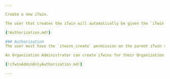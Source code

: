 ```yaml
---

Create a new iTwin. 

The user that creates the iTwin will automatically be given the `iTwin owner` role on the iTwin. This will give that user full access to the iTwin, including the ability to create new child iTwins under the iTwin they are creating. After the iTwin is created, the `iTwin owner` role can be removed from the user or granted to other users.

{!Authorization.md!}

### Authorization
The user must have the `itwins_create` permission on the parent iTwin specified in the request. If there is no parent iTwin in the request then the user must have the `itwins_create` permission on the [Account iTwin] (https://developer.bentley.com/apis/iTwins/overview/#account).

An Organization Administrator can create iTwins for their Organization.

{!iTwinAdminOnlyAuthorization.md!}

---
```

